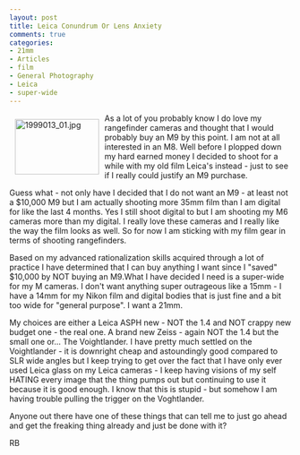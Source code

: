 ```yaml
---
layout: post
title: Leica Conundrum Or Lens Anxiety
comments: true
categories:
- 21mm
- Articles
- film
- General Photography
- Leica
- super-wide
---
```

<a rel="lightbox" href="/wp-content/uploads/2010/03/1999013_01.jpg"><img title="1999013_01.jpg" src="/wp-content/uploads/2010/03/.thumbs/.1999013_01.jpg" border="0" alt="1999013_01.jpg" hspace="10" vspace="10" width="150" height="99" align="left" /></a>As a lot of you probably know I do love my rangefinder cameras and thought that I would probably buy an M9 by this point. I am not at all interested in an M8. Well before I plopped down my hard earned money I decided to shoot for a while with my old film Leica's instead - just to see if I really could justify an M9 purchase.

Guess what - not only have I decided that I do not want an M9 - at least not a $10,000 M9 but I am actually shooting more 35mm film than I am digital for like the last 4 months. Yes I still shoot digital to but I am shooting my M6 cameras more than my digital. I really love these cameras and I really like the way the film looks as well. So for now I am sticking with my film gear in terms of shooting rangefinders.

Based on my advanced rationalization skills acquired through a lot of practice I have determined that I can buy anything I want since I "saved" $10,000 by NOT buying an M9.What I have decided I need is a super-wide for my M cameras. I don't want anything super outrageous like a 15mm - I have a 14mm for my Nikon film and digital bodies that is just fine and a bit too wide for "general purpose". I want a 21mm.

My choices are either a Leica ASPH new - NOT the 1.4 and NOT crappy new budget one - the real one. A brand new Zeiss - again NOT the 1.4 but the small one or... The Voightlander. I have pretty much settled on the Voightlander - it is downright cheap and astoundingly good compared to SLR wide angles but I keep trying to get over the fact that I have only ever used Leica glass on my Leica cameras - I keep having visions of my self HATING every image that the thing pumps out but continuing to use it because it is good enough. I know that this is stupid - but somehow I am having trouble pulling the trigger on the Voghtlander.

Anyone out there have one of these things that can tell me to just go ahead and get the freaking thing already and just be done with it?

RB